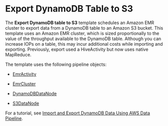 # Export DynamoDB Table to S3<a name="dp-template-exportddbtos3"></a>

The **Export DynamoDB table to S3** template schedules an Amazon EMR cluster to export data from a DynamoDB table to an Amazon S3 bucket\. This template uses an Amazon EMR cluster, which is sized proportionally to the value of the throughput available to the DynamoDB table\. Although you can increase IOPs on a table, this may incur additional costs while importing and exporting\. Previously, export used a HiveActivity but now uses native MapReduce\.

The template uses the following pipeline objects:

+ [EmrActivity](dp-object-emractivity.md)

+ [EmrCluster](dp-object-emrcluster.md)

+ [DynamoDBDataNode](dp-object-dynamodbdatanode.md)

+ [S3DataNode](dp-object-s3datanode.md)

For a tutorial, see [Import and Export DynamoDB Data Using AWS Data Pipeline](dp-importexport-ddb.md)\.